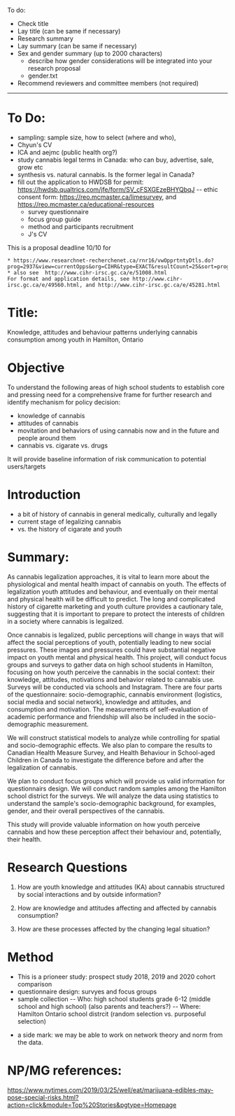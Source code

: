 To do:
* Check title
* Lay title (can be same if necessary)
* Research summary
* Lay summary (can be same if necessary)
* Sex and gender summary (up to 2000 characters)
	* describe how gender considerations will be integrated into your research proposal
	* gender.txt
* Recommend reviewers and committee members (not required)

----------------------------------------------------------------------

# To Do:

- sampling:  sample size, how to select (where and who), 
- Chyun's CV 
-  ICA and aejmc (public health org?)
- study cannabis legal terms in Canada:  who can buy, advertise, sale, grow etc
- synthesis vs. natural cannabis.  Is the former legal in Canada?
- fill out the application to HWDSB for permit: https://hwdsb.qualtrics.com/jfe/form/SV_cFSXGEzeBHYQbqJ
	-- ethic consent form:  https://reo.mcmaster.ca/limesurvey, and https://reo.mcmaster.ca/educational-resources
	- survey questionnaire
	- focus group guide		
	- method and participants recruitment
	- J's CV

This is a proposal deadline 10/10 for

	* https://www.researchnet-recherchenet.ca/rnr16/vwOpprtntyDtls.do?prog=2937&view=currentOpps&org=CIHR&type=EXACT&resultCount=25&sort=program&all=1&masterList=true
	* also see  http://www.cihr-irsc.gc.ca/e/51008.html
	For format and application details, see http://www.cihr-irsc.gc.ca/e/49560.html, and http://www.cihr-irsc.gc.ca/e/45281.html



# Title:  
Knowledge, attitudes and behaviour patterns underlying cannabis consumption among youth in Hamilton, Ontario

# Objective

To understand the following areas of high school students to establish core and pressing need for a comprehensive frame for further research and identify mechanism for policy decision:
- knowledge of cannabis
- attitudes of cannabis
- movitation and behaviors of using cannabis now and in the future and people around them
- cannabis vs. cigarate vs. drugs

It will provide baseline information of risk communication to potential users/targets 

# Introduction

- a bit of history of cannabis in general medically, culturally and legally
- current stage of legalizing cannabis
- vs. the history of cigarate and youth

# Summary:

As cannabis legalization approaches, it is vital to learn more about the physiological and mental health impact of cannabis on youth.  The effects of  legalization youth attitudes and behaviour, and eventually on their mental and physical health will be difficult to predict.  The long and complicated history of cigarette marketing and youth culture provides a cautionary tale, suggesting that it is important to prepare to protect the interests of children in a society where cannabis is legalized.

Once cannabis is legalized, public perceptions will change in ways that will affect the social perceptions of youth, potentially leading to new social pressures.  These images and pressures could have substantial negative impact on youth mental and physical health.  This project, will conduct focus groups and surveys to gather data on high school students in Hamilton, focusing on how youth perceive the cannabis in the social context:  their knowledge, attitudes, motivations and behavior related to cannabis use.  Surveys will be conducted via schools and Instagram.  There are four parts of the questionnaire:  socio-demographic, cannabis environment (logistics, social media and social network), knowledge and attitudes, and consumption and motivation.  The measurements of self-evaluation of academic performance and friendship will also be included in the socio-demographic measurement.

We will construct statistical models to analyze while controlling for spatial and socio-demographic effects.  We also plan to compare the results to Canadian Health Measure Survey, and Health Behaviour in School-aged Children in Canada to investigate the difference before and after the legalization of cannabis.

We plan to conduct focus groups which will provide us valid information for questionnairs design.  We will conduct random samples among the Hamilton school district for the surveys.  We will analyze the data using statistics to understand the sample's socio-demographic background, for examples, gender, and their overall perspectives of the cannabis.  

This study will provide valuable information on how youth perceive cannabis and how these perception affect their behaviour and, potentially, their health.


# Research Questions


1. How are youth knowledge and attitudes (KA) about cannabis
structured by social interactions and by outside information?

2. How are knowledge and attitudes affecting and affected by cannabis
consumption?

3. How are these processes affected by the changing legal situation?

# Method

- This is a prioneer study:  prospect study 2018, 2019 and 2020 cohort comparison
- questionnaire design:  survyes and focus groups
- sample collection
-- Who: high school students grade 6-12 (middle school and high school) (also parents and teachers?)
-- Where:  Hamilton Ontario school distrcit (random selection vs. purposeful selection)

* a side mark:  we may be able to work on network theory and norm from the data.

# NP/MG references:
https://www.nytimes.com/2019/03/25/well/eat/marijuana-edibles-may-pose-special-risks.html?action=click&module=Top%20Stories&pgtype=Homepage

